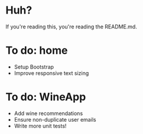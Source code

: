 # Huh?
If you're reading this, you're reading the README.md.

# To do: home
* Setup Bootstrap
* Improve responsive text sizing

# To do: WineApp
* Add wine recommendations
* Ensure non-duplicate user emails
* Write more unit tests!
